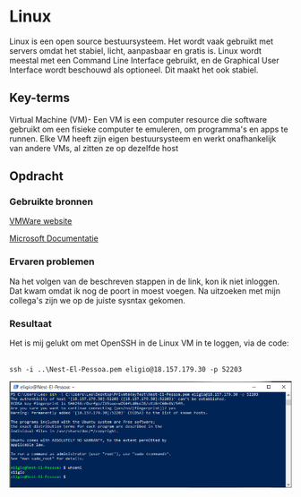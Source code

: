 # Linux

Linux is een open source bestuursysteem. Het wordt vaak gebruikt met servers omdat het stabiel, licht, aanpasbaar en gratis is. Linux wordt meestal met een Command Line Interface gebruikt, en de Graphical User Interface wordt beschouwd als optioneel. Dit maakt het ook stabiel.

## Key-terms

Virtual Machine (VM)- Een VM is een computer resource die software gebruikt om een fisieke computer te emuleren, om programma's en apps te runnen. Elke VM heeft zijn eigen bestuursysteem en werkt onafhankelijk van andere VMs, al zitten ze op dezelfde host

## Opdracht
### Gebruikte bronnen

[VMWare website](https://www.vmware.com/topics/glossary/content/virtual-machine.html)

[Microsoft Documentatie](https://learn.microsoft.com/en-us/windows-server/administration/openssh/openssh_install_firstuse)

### Ervaren problemen

Na het volgen van de beschreven stappen in de link, kon ik niet inloggen. Dat kwam omdat ik nog de poort in moest voegen. Na uitzoeken met mijn collega's zijn we op de juiste sysntax gekomen.

### Resultaat

Het is mij gelukt om met OpenSSH in de Linux VM in te loggen, via de code:

```

ssh -i ..\Nest-El-Pessoa.pem eligio@18.157.179.30 -p 52203

```


![LinuxVM Screenshot](https://github.com/techgrounds/techgrounds-EligioPessoa/blob/3248526e59862b52ed01a1f6987d2cdd9fa6c1b7/00_includes/LNX-01SettingUp.PNG)
